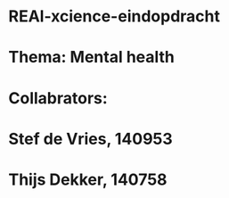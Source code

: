 # REAl-xcience-eindopdracht





# Thema: Mental health 




# Collabrators: 
# Stef de Vries, 140953
# Thijs Dekker, 140758